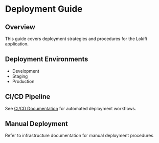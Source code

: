 # Deployment Guide

## Overview
This guide covers deployment strategies and procedures for the Lokifi application.

## Deployment Environments
- Development
- Staging  
- Production

## CI/CD Pipeline
See [CI/CD Documentation](ci-cd/README.md) for automated deployment workflows.

## Manual Deployment
Refer to infrastructure documentation for manual deployment procedures.
